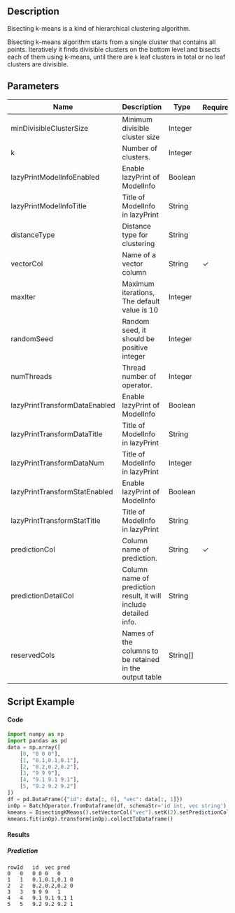## Description
Bisecting k-means is a kind of hierarchical clustering algorithm.
 
 Bisecting k-means algorithm starts from a single cluster that contains all points.
 Iteratively it finds divisible clusters on the bottom level and bisects each of them using
 k-means, until there are `k` leaf clusters in total or no leaf clusters are divisible.

## Parameters
| Name | Description | Type | Required？ | Default Value |
| --- | --- | --- | --- | --- |
| minDivisibleClusterSize | Minimum divisible cluster size | Integer |  | 1 |
| k | Number of clusters. | Integer |  | 4 |
| lazyPrintModelInfoEnabled | Enable lazyPrint of ModelInfo | Boolean |  | false |
| lazyPrintModelInfoTitle | Title of ModelInfo in lazyPrint | String |  | null |
| distanceType | Distance type for clustering | String |  | "EUCLIDEAN" |
| vectorCol | Name of a vector column | String | ✓ |  |
| maxIter | Maximum iterations, The default value is 10 | Integer |  | 10 |
| randomSeed | Random seed, it should be positive integer | Integer |  | 0 |
| numThreads | Thread number of operator. | Integer |  | 1 |
| lazyPrintTransformDataEnabled | Enable lazyPrint of ModelInfo | Boolean |  | false |
| lazyPrintTransformDataTitle | Title of ModelInfo in lazyPrint | String |  | null |
| lazyPrintTransformDataNum | Title of ModelInfo in lazyPrint | Integer |  | -1 |
| lazyPrintTransformStatEnabled | Enable lazyPrint of ModelInfo | Boolean |  | false |
| lazyPrintTransformStatTitle | Title of ModelInfo in lazyPrint | String |  | null |
| predictionCol | Column name of prediction. | String | ✓ |  |
| predictionDetailCol | Column name of prediction result, it will include detailed info. | String |  |  |
| reservedCols | Names of the columns to be retained in the output table | String[] |  | null |

## Script Example
#### Code
```python
import numpy as np
import pandas as pd
data = np.array([
    [0, "0 0 0"],
    [1, "0.1,0.1,0.1"],
    [2, "0.2,0.2,0.2"],
    [3, "9 9 9"],
    [4, "9.1 9.1 9.1"],
    [5, "9.2 9.2 9.2"]
])
df = pd.DataFrame({"id": data[:, 0], "vec": data[:, 1]})
inOp = BatchOperator.fromDataframe(df, schemaStr='id int, vec string')
kmeans = BisectingKMeans().setVectorCol("vec").setK(2).setPredictionCol("pred")
kmeans.fit(inOp).transform(inOp).collectToDataframe()
```

#### Results
##### Prediction
```
rowId	id	vec	pred
0	0	0 0 0	0
1	1	0.1,0.1,0.1	0
2	2	0.2,0.2,0.2	0
3	3	9 9 9	1
4	4	9.1 9.1 9.1	1
5	5	9.2 9.2 9.2	1
```
